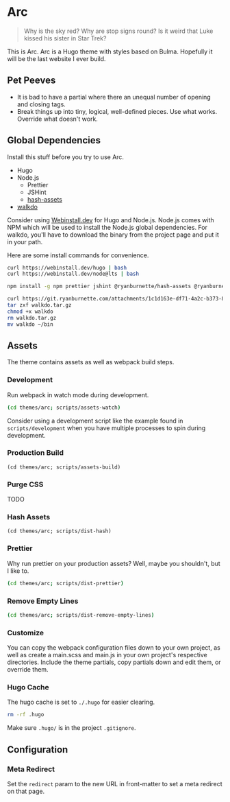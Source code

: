 # Arc

> Why is the sky red? Why are stop signs round? Is it weird that Luke kissed
> his sister in Star Trek?

This is Arc. Arc is a Hugo theme with styles based on Bulma. Hopefully it will
be the last website I ever build.

## Pet Peeves

- It is bad to have a partial where there an unequal number of opening and
  closing tags.
- Break things up into tiny, logical, well-defined pieces. Use what works.
  Override what doesn't work.

## Global Dependencies

Install this stuff before you try to use Arc.

- Hugo
- Node.js
  - Prettier
  - JSHint
  - [hash-assets](https://git.ryanburnette.com/ryanburnette/hash-assets)
- [walkdo](https://git.ryanburnette.com/ryanburnette/walkdo)

Consider using [Webinstall.dev](https://webinstall.dev) for Hugo and Node.js.
Node.js comes with NPM which will be used to install the Node.js global
dependencies. For walkdo, you'll have to download the binary from the project
page and put it in your path.

Here are some install commands for convenience.

```bash
curl https://webinstall.dev/hugo | bash
curl https://webinstall.dev/node@lts | bash
```

```bash
npm install -g npm prettier jshint @ryanburnette/hash-assets @ryanburnette/html-remove-empty-lines
```

```bash
curl https://git.ryanburnette.com/attachments/1c1d163e-df71-4a2c-b373-86ec8dbcef61 --output walkdo.tar.gz 
tar zxf walkdo.tar.gz
chmod +x walkdo
rm walkdo.tar.gz
mv walkdo ~/bin
```

## Assets

The theme contains assets as well as webpack build steps.

### Development

Run webpack in watch mode during development.

```bash
(cd themes/arc; scripts/assets-watch)
```

Consider using a development script like the example found in
`scripts/development` when you have multiple processes to spin during
development.

### Production Build

```
(cd themes/arc; scripts/assets-build)
```

### Purge CSS

TODO

### Hash Assets

```
(cd themes/arc; scripts/dist-hash)
```

### Prettier

Why run prettier on your production assets? Well, maybe you shouldn't, but I
like to.

```bash
(cd themes/arc; scripts/dist-prettier)
```

### Remove Empty Lines

```bash
(cd themes/arc; scripts/dist-remove-empty-lines)
```

### Customize

You can copy the webpack configuration files down to your own project, as well
as create a main.scss and main.js in your own project's respective directories.
Include the theme partials, copy partials down and edit them, or override them.

### Hugo Cache

The hugo cache is set to `./.hugo` for easier clearing.

```bash
rm -rf .hugo
```

Make sure `.hugo/` is in the project `.gitignore`.

## Configuration

### Meta Redirect

Set the `redirect` param to the new URL in front-matter to set a meta redirect
on that page.
